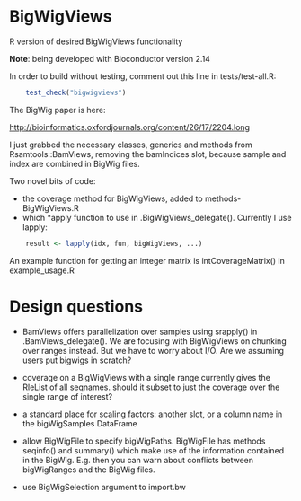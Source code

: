 BigWigViews
===========

R version of desired BigWigViews functionality

**Note**: being developed with Bioconductor version 2.14

In order to build without testing, comment out this line in tests/test-all.R:

```R
    test_check("bigwigviews")
```

The BigWig paper is here:

http://bioinformatics.oxfordjournals.org/content/26/17/2204.long

I just grabbed the necessary classes, generics and methods from Rsamtools::BamViews, removing the bamIndices slot, because sample and index are combined in BigWig files.

Two novel bits of code:

- the coverage method for BigWigViews, added to methods-BigWigViews.R
- which *apply function to use in .BigWigViews_delegate(). Currently I use lapply:

```R
    result <- lapply(idx, fun, bigWigViews, ...)
```

An example function for getting an integer matrix is intCoverageMatrix() in example_usage.R

# Design questions

- BamViews offers parallelization over samples using srapply() in .BamViews_delegate(). We are focusing with BigWigViews on chunking over ranges instead. But we have to worry about I/O. Are we assuming users put bigwigs in scratch?

- coverage on a BigWigViews with a single range currently gives the RleList of all seqnames. should it subset to just the coverage over the single range of interest?

- a standard place for scaling factors: another slot, or a column name in the bigWigSamples DataFrame

- allow BigWigFile to specify bigWigPaths. BigWigFile has methods seqinfo() and summary() which make use of the information contained in the BigWig. E.g. then you can warn about conflicts between bigWigRanges and the BigWig files.

- use BigWigSelection argument to import.bw


